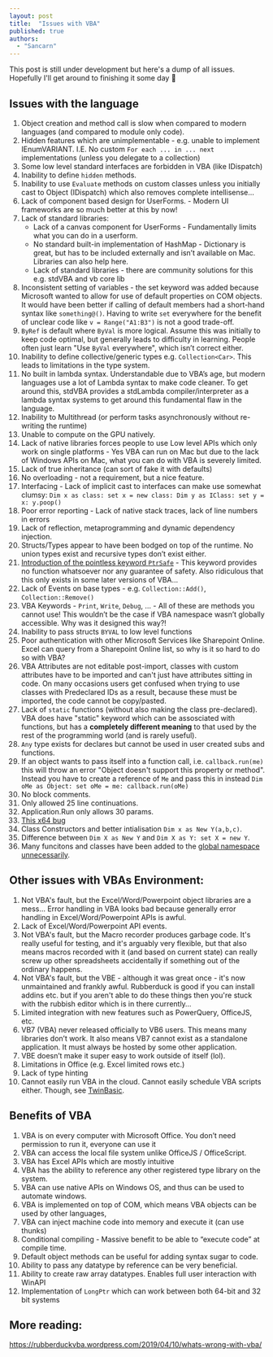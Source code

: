 ```yaml
---
layout: post
title:  "Issues with VBA"
published: true
authors:
  - "Sancarn"
---
```


This post is still under development but here's a dump of all issues. Hopefully I'll get around to finishing it some day 👀

## Issues with the language

1. Object creation and method call is slow when compared to modern languages (and compared to module only code).
2. Hidden features which are unimplementable - e.g. unable to implement IEnumVARIANT. I.E. No custom `For each ... in ... next` implementations (unless you delegate to a collection)
3. Some low level standard interfaces are forbidden in VBA (like IDispatch)
4. Inability to define `hidden` methods.
5. Inability to use `Evaluate` methods on custom classes unless you initially cast to Object (IDispatch) which also removes complete intellisense...
6. Lack of component based design for UserForms. - Modern UI frameworks are so much better at this by now!
7. Lack of standard libraries:
    * Lack of a canvas component for UserForms - Fundamentally limits what you can do in a userform.
    * No standard built-in implementation of HashMap - Dictionary is great, but has to be included externally and isn’t available on Mac. Libraries can also help here.
    * Lack of standard libraries - there are community solutions for this e.g. stdVBA and vb core lib
8. Inconsistent setting of variables - the set keyword was added because Microsoft wanted to allow for use of default properties on COM objects. It would have been better if calling of default members had a short-hand syntax like `something@()`. Having to write `set` everywhere for the benefit of unclear code like `v = Range("A1:B3")` is not a good trade-off.
9. `ByRef` is default where `ByVal` is more logical. Assume this was initially to keep code optimal, but generally leads to difficulty in learning. People often just learn "Use `ByVal` everywhere", which isn’t correct either.
10. Inability to define collective/generic types e.g. `Collection<Car>`. This leads to limitations in the type system.
11. No built in lambda syntax. Understandable due to VBA’s age, but modern languages use a lot of Lambda syntax to make code cleaner. To get around this, stdVBA provides a stdLambda compiler/interpreter as a lambda syntax systems to get around this fundamental flaw in the language.
12. Inability to Multithread (or perform tasks asynchronously without re-writing the runtime)
13. Unable to compute on the GPU natively.
14. Lack of native libraries forces people to use Low level APIs which only work on single platforms - Yes VBA can run on Mac but due to the lack of Windows APIs on Mac, what you can do with VBA is severely limited.
15. Lack of true inheritance (can sort of fake it with defaults)
16. No overloading - not a requirement, but a nice feature.
17. Interfacing - Lack of implicit cast to interfaces can make use somewhat clumsy: `Dim x as class: set x = new class: Dim y as IClass: set y = x: y.poop()`
18. Poor error reporting -  Lack of native stack traces, lack of line numbers in errors
19. Lack of reflection, metaprogramming and dynamic dependency injection.
20. Structs/Types appear to have been bodged on top of the runtime. No union types exist and recursive types don’t exist either.
21. [Introduction of the pointless keyword `PtrSafe`](https://stackoverflow.com/a/77141128/6302131) - This keyword provides no function whatsoever nor any guarantee of safety. Also ridiculous that this only exists in some later versions of VBA…
22. Lack of Events on base types - e.g. `Collection::Add()`, `Collection::Remove()`
23. VBA Keywords - `Print`, `Write`, `Debug`, … - All of these are methods you cannot use! This wouldn’t be the case if VBA namespace wasn’t globally accessible. Why was it designed this way?!
24. Inability to pass structs `BYVAL` to low level functions
25. Poor authentication with other Microsoft Services like Sharepoint Online. Excel can query from a Sharepoint Online list, so why is it so hard to do so with VBA?
26. VBA Attributes are not editable post-import, classes with custom attributes have to be imported and can't just have attributes sitting in code. On many occasions users get confused when trying to use classes with Predeclared IDs as a result, because these must be imported, the code cannot be copy/pasted.
27. Lack of `static` functions (without also making the class pre-declared). VBA does have "static" keyword which can be assosciated with functions, but has a **completely different meaning** to that used by the rest of the programming world (and is rarely useful).
28. `Any` type exists for declares but cannot be used in user created subs and functions.
29. If an object wants to pass itself into a function call, i.e. `callback.run(me)` this will throw an error "Object doesn't support this property or method". Instead you have to create a reference of `Me` and pass this in instead `Dim oMe as Object: set oMe = me: callback.run(oMe)`
30. No block comments.
31. Only allowed 25 line continuations.
32. Application.Run only allows 30 params.
33. [This x64 bug](https://stackoverflow.com/questions/63848617/bug-with-for-each-enumeration-on-x64-custom-classes)
34. Class Constructors and better intialisation `Dim x as New Y(a,b,c)`.
35. Difference between `Dim X as New Y` and `Dim X as Y: set X = new Y`.
36. Many funcitons and classes have been added to the [global namespace unnecessarily](https://rubberduckvba.blog/2024/08/14/understanding-libraries/comment-page-1/#respond).

## Other issues with VBAs Environment:

1. Not VBA's fault, but the Excel/Word/Powerpoint object libraries are a mess… Error handling in VBA looks bad because generally error handling in Excel/Word/Powerpoint APIs is awful.
2. Lack of Excel/Word/Powerpoint API events.
3. Not VBA's fault, but the Macro recorder produces garbage code. It's really useful for testing, and it's arguably very flexible, but that also means macros recorded with it (and based on current state) can really screw up other spreadsheets accidentally if something out of the ordinary happens.
4. Not VBA's fault, but the VBE - although it was great once - it's now unmaintained and frankly awful. Rubberduck is good if you can install addins etc. but if you aren't able to do these things then you're stuck with the rubbish editor which is in there currently…
5. Limited integration with new features such as PowerQuery, OfficeJS, etc.
6. VB7 (VBA) never released officially to VB6 users. This means many libraries don’t work. It also means VB7 cannot exist as a standalone application. It must always be hosted by some other application.
7. VBE doesn’t make it super easy to work outside of itself (lol).
8. Limitations in Office (e.g. Excel limited rows etc.)
9. Lack of type hinting
10. Cannot easily run VBA in the cloud. Cannot easily schedule VBA scripts either. Though, see [TwinBasic](https://twinbasic.com/).

## Benefits of VBA

1. VBA is on every computer with Microsoft Office. You don’t need permission to run it, everyone can use it 
2. VBA can access the local file system unlike OfficeJS / OfficeScript.
3. VBA has Excel APIs which are mostly intuitive
4. VBA has the ability to reference any other registered type library on the system.
5. VBA can use native APIs on Windows OS, and thus can be used to automate windows.
6. VBA is implemented on top of COM, which means VBA objects can be used by other languages,
7. VBA can inject machine code into memory and execute it (can use thunks)
8. Conditional compiling - Massive benefit to be able to “execute code” at compile time.
9. Default object methods can be useful for adding syntax sugar to code.
10. Ability to pass any datatype by reference can be very beneficial.
11. Ability to create raw array datatypes. Enables full user interaction with WinAPI
12. Implementation of `LongPtr` which can work between both 64-bit and 32 bit systems

## More reading:

https://rubberduckvba.wordpress.com/2019/04/10/whats-wrong-with-vba/
